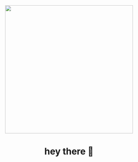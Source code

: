 <div align="center">
  <img height="400" src="[https://pin.it/1g0YqODBK](https://media.giphy.com/media/v1.Y2lkPTc5MGI3NjExenp1ZXM3Y3czbGJ4b2w1ZnFhM3E5c3NsanEzZ3ByYW0xaGRjdjExcSZlcD12MV9naWZzX3NlYXJjaCZjdD1n/XgMUfV5i9fTyzVxVE0/giphy.gif)" />
</div>

###

<h1 align="center">hey there 👋</h1>

###

